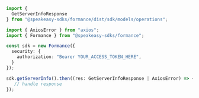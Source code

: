 <!-- Start SDK Example Usage -->
```typescript
import {
  GetServerInfoResponse 
} from "@speakeasy-sdks/formance/dist/sdk/models/operations";

import { AxiosError } from "axios";
import { Formance } from "@speakeasy-sdks/formance";

const sdk = new Formance({
  security: {
    authorization: "Bearer YOUR_ACCESS_TOKEN_HERE",
  }
});

sdk.getServerInfo().then((res: GetServerInfoResponse | AxiosError) => {
   // handle response
});
```
<!-- End SDK Example Usage -->
